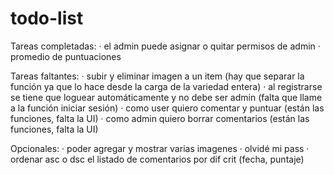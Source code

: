 # todo-list
Tareas completadas:
·   el admin puede asignar o quitar permisos de admin
·   promedio de puntuaciones

Tareas faltantes:
·   subir y eliminar imagen a un item (hay que separar la función ya que lo hace desde la carga de la variedad entera)
·   al registrarse se tiene que loguear automáticamente y no debe ser admin (falta que llame a la función iniciar sesión)
·   como user quiero comentar y puntuar (están las funciones, falta la UI)
·   como admin quiero borrar comentarios (están las funciones, falta la UI)

Opcionales:
·   poder agregar y mostrar varias imagenes
·   olvidé mi pass
·   ordenar asc o dsc el listado de comentarios por dif crit (fecha, puntaje)

